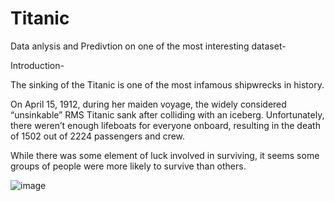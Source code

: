# Titanic
Data anlysis and Predivtion on one of the most interesting dataset- 

Introduction-

The sinking of the Titanic is one of the most infamous shipwrecks in history.

On April 15, 1912, during her maiden voyage, the widely considered “unsinkable” RMS Titanic sank after colliding with an iceberg. Unfortunately, there weren’t enough lifeboats for everyone onboard, resulting in the death of 1502 out of 2224 passengers and crew.

While there was some element of luck involved in surviving, it seems some groups of people were more likely to survive than others.


![image](https://user-images.githubusercontent.com/85212839/223761514-8244944c-fb48-4369-947e-9f2477fa0bbc.png)
